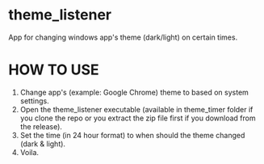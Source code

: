 # theme_listener
App for changing windows app's theme (dark/light) on certain times.

# HOW TO USE
1. Change app's (example: Google Chrome) theme to based on system settings.
2. Open the theme_listener executable 
(available in theme_timer folder if you clone the repo or you extract the zip file first if you download from the release).
3. Set the time (in 24 hour format) to when should the theme changed (dark & light).
4. Voila.
